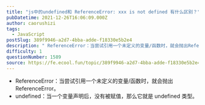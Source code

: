 ```yaml
---
title: "js中的undefined和 ReferenceError: xxx is not defined 有什么区别？"
pubDatetime: 2021-12-26T16:06:09.000Z
author: caorushizi
tags:
  - JavaScript
postSlug: 389f9946-a2d7-4bba-adde-f18330e5b2e4
description: " ReferenceError：当尝试引用一个未定义的变量/函数时，就会抛出ReferenceError。 undefined：当一个变量声明后，没有被赋值，那么它就是undefined类型。 "
difficulty: 1
questionNumber: 1589
source: https://fe.ecool.fun/topic/389f9946-a2d7-4bba-adde-f18330e5b2e4
---
```


- ReferenceError：当尝试引用一个未定义的变量/函数时，就会抛出 ReferenceError。
- undefined：当一个变量声明后，没有被赋值，那么它就是 undefined 类型。
